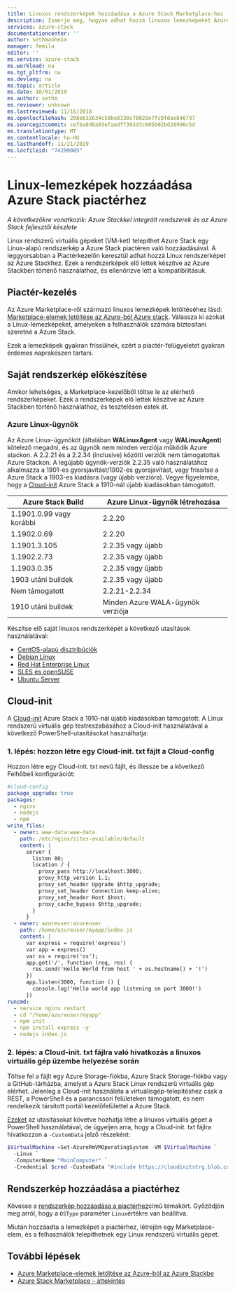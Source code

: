```yaml
---
title: Linuxos rendszerképek hozzáadása a Azure Stack Marketplace-hez | Microsoft Docs
description: Ismerje meg, hogyan adhat hozzá linuxos lemezképeket Azure Stack Marketplace-hez.
services: azure-stack
documentationcenter: ''
author: sethmanheim
manager: femila
editor: ''
ms.service: azure-stack
ms.workload: na
ms.tgt_pltfrm: na
ms.devlang: na
ms.topic: article
ms.date: 10/01/2019
ms.author: sethm
ms.reviewer: unknown
ms.lastreviewed: 11/16/2018
ms.openlocfilehash: 208e632634c59be0338c70020e7fc0fdae846797
ms.sourcegitcommit: cefba8d6a93efaedff303d3c605b02bd28996c5d
ms.translationtype: MT
ms.contentlocale: hu-HU
ms.lasthandoff: 11/21/2019
ms.locfileid: "74299005"
---
```

# <a name="add-linux-images-to-azure-stack-marketplace"></a>Linux-lemezképek hozzáadása Azure Stack piactérhez

*A következőkre vonatkozik: Azure Stackkel integrált rendszerek és az Azure Stack fejlesztői készlete*

Linux rendszerű virtuális gépeket (VM-ket) telepíthet Azure Stack egy Linux-alapú rendszerkép a Azure Stack piactéren való hozzáadásával. A leggyorsabban a Piactérkezelőn keresztül adhat hozzá Linux rendszerképet az Azure Stackhez. Ezek a rendszerképek elő lettek készítve az Azure Stackben történő használathoz, és ellenőrizve lett a kompatibilitásuk.

## <a name="marketplace-management"></a>Piactér-kezelés

Az Azure Marketplace-ről származó linuxos lemezképek letöltéséhez lásd: [Marketplace-elemek letöltése az Azure-ból Azure stack](azure-stack-download-azure-marketplace-item.md). Válassza ki azokat a Linux-lemezképeket, amelyeken a felhasználók számára biztosítani szeretné a Azure Stack.

Ezek a lemezképek gyakran frissülnek, ezért a piactér-felügyeletet gyakran érdemes naprakészen tartani.

## <a name="prepare-your-own-image"></a>Saját rendszerkép előkészítése

Amikor lehetséges, a Marketplace-kezelőből töltse le az elérhető rendszerképeket. Ezek a rendszerképek elő lettek készítve az Azure Stackben történő használathoz, és tesztelésen estek át.

### <a name="azure-linux-agent"></a>Azure Linux-ügynök

Az Azure Linux-ügynököt (általában **WALinuxAgent** vagy **WALinuxAgent**) kötelező megadni, és az ügynök nem minden verziója működik Azure stackon. A 2.2.21 és a 2.2.34 (inclusive) közötti verziók nem támogatottak Azure Stackon. A legújabb ügynök-verziók 2.2.35 való használatához alkalmazza a 1901-es gyorsjavítást/1902-es gyorsjavítást, vagy frissítse a Azure Stack a 1903-es kiadásra (vagy újabb verzióra). Vegye figyelembe, hogy a [Cloud-init](https://cloud-init.io/) Azure Stack a 1910-nál újabb kiadásokban támogatott.

| Azure Stack Build | Azure Linux-ügynök létrehozása |
| ------------- | ------------- |
| 1.1901.0.99 vagy korábbi | 2.2.20 |
| 1.1902.0.69  | 2.2.20  |
|  1.1901.3.105   | 2.2.35 vagy újabb |
| 1.1902.2.73  | 2.2.35 vagy újabb |
| 1.1903.0.35  | 2.2.35 vagy újabb |
| 1903 utáni buildek | 2.2.35 vagy újabb |
| Nem támogatott | 2.2.21-2.2.34 |
| 1910 utáni buildek | Minden Azure WALA-ügynök verziója|

Készítse elő saját linuxos rendszerképét a következő utasítások használatával:

* [CentOS-alapú disztribúciók](/azure/virtual-machines/linux/create-upload-centos?toc=%2fazure%2fvirtual-machines%2flinux%2ftoc.json)
* [Debian Linux](/azure/virtual-machines/linux/debian-create-upload-vhd?toc=%2fazure%2fvirtual-machines%2flinux%2ftoc.json)
* [Red Hat Enterprise Linux](azure-stack-redhat-create-upload-vhd.md)
* [SLES és openSUSE](/azure/virtual-machines/linux/suse-create-upload-vhd?toc=%2fazure%2fvirtual-machines%2flinux%2ftoc.json)
* [Ubuntu Server](/azure/virtual-machines/linux/create-upload-ubuntu?toc=%2fazure%2fvirtual-machines%2flinux%2ftoc.json)

## <a name="cloud-init"></a>Cloud-init

A [Cloud-init](https://cloud-init.io/) Azure Stack a 1910-nál újabb kiadásokban támogatott. A Linux rendszerű virtuális gép testreszabásához a Cloud-init használatával a következő PowerShell-utasításokat használhatja: 

### <a name="step-1-create-a-cloud-inittxt-file-with-your-cloud-config"></a>1\. lépés: hozzon létre egy Cloud-init. txt fájlt a Cloud-config

Hozzon létre egy Cloud-init. txt nevű fájlt, és illessze be a következő Felhőbeli konfigurációt:

```yaml
#cloud-config
package_upgrade: true
packages:
  - nginx
  - nodejs
  - npm
write_files:
  - owner: www-data:www-data
    path: /etc/nginx/sites-available/default
    content: |
      server {
        listen 80;
        location / {
          proxy_pass http://localhost:3000;
          proxy_http_version 1.1;
          proxy_set_header Upgrade $http_upgrade;
          proxy_set_header Connection keep-alive;
          proxy_set_header Host $host;
          proxy_cache_bypass $http_upgrade;
        }
      }
  - owner: azureuser:azureuser
    path: /home/azureuser/myapp/index.js
    content: |
      var express = require('express')
      var app = express()
      var os = require('os');
      app.get('/', function (req, res) {
        res.send('Hello World from host ' + os.hostname() + '!')
      })
      app.listen(3000, function () {
        console.log('Hello world app listening on port 3000!')
      })
runcmd:
  - service nginx restart
  - cd "/home/azureuser/myapp"
  - npm init
  - npm install express -y
  - nodejs index.js
  ```
  
### <a name="step-2-reference-the-cloud-inittxt-during-the-linux-vm-deployment"></a>2\. lépés: a Cloud-init. txt fájlra való hivatkozás a linuxos virtuális gép üzembe helyezése során

Töltse fel a fájlt egy Azure Storage-fiókba, Azure Stack Storage-fiókba vagy a GitHub-tárházba, amelyet a Azure Stack Linux rendszerű virtuális gép elérhet.
Jelenleg a Cloud-init használata a virtuálisgép-telepítéshez csak a REST, a PowerShell és a parancssori felületeken támogatott, és nem rendelkezik társított portál kezelőfelülettel a Azure Stack.

[Ezeket](../user/azure-stack-quick-create-vm-linux-powershell.md) az utasításokat követve hozhatja létre a linuxos virtuális gépet a PowerShell használatával, de ügyeljen arra, hogy a Cloud-init. txt fájlra hivatkozzon a `-CustomData` jelző részeként:

```powershell
$VirtualMachine =Set-AzureRmVMOperatingSystem -VM $VirtualMachine `
  -Linux `
  -ComputerName "MainComputer" `
  -Credential $cred -CustomData "#include https://cloudinitstrg.blob.core.windows.net/strg/cloud-init.txt"
```

## <a name="add-your-image-to-marketplace"></a>Rendszerkép hozzáadása a piactérhez

Kövesse a [rendszerkép hozzáadása a piactérhez](azure-stack-add-vm-image.md)című témakört. Győződjön meg arról, hogy a `OSType` paraméter `Linux`értékre van beállítva.

Miután hozzáadta a lemezképet a piactérhez, létrejön egy Marketplace-elem, és a felhasználók telepíthetnek egy Linux rendszerű virtuális gépet.

## <a name="next-steps"></a>További lépések

* [Azure Marketplace-elemek letöltése az Azure-ból az Azure Stackbe](azure-stack-download-azure-marketplace-item.md)
* [Azure Stack Marketplace – áttekintés](azure-stack-marketplace.md)
